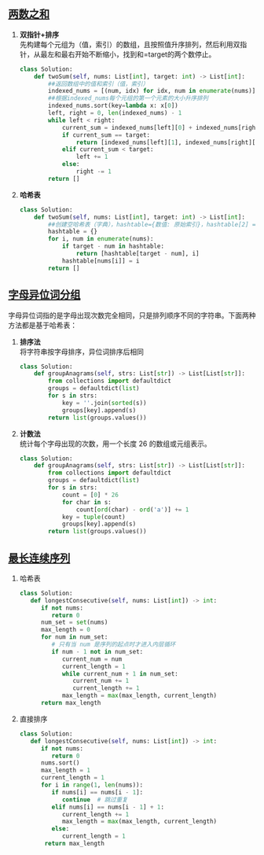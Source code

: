 ## [两数之和](https://leetcode.cn/problems/two-sum/description/?envType=study-plan-v2&envId=top-100-liked)
1. **双指针+排序**  
   先构建每个元组为（值，索引）的数组，且按照值升序排列，然后利用双指针，从最左和最右开始不断缩小，找到和=target的两个数停止。
   ```python
   class Solution:
       def twoSum(self, nums: List[int], target: int) -> List[int]:
           ##返回数组中的值和索引（值，索引）
           indexed_nums = [(num, idx) for idx, num in enumerate(nums)]
           ##根据indexed_nums每个元组的第一个元素的大小升序排列
           indexed_nums.sort(key=lambda x: x[0])
           left, right = 0, len(indexed_nums) - 1
           while left < right:
               current_sum = indexed_nums[left][0] + indexed_nums[right][0]
               if current_sum == target:
                   return [indexed_nums[left][1], indexed_nums[right][1]]
               elif current_sum < target:
                   left += 1
               else:
                   right -= 1
           return []
   ```
2. **哈希表**
   ```python
   class Solution:
       def twoSum(self, nums: List[int], target: int) -> List[int]:
           ##创建空哈希表（字典），hashtable={数值: 原始索引}，hashtable[2] = 0 含义：数值2出现在索引0位置
           hashtable = {}
           for i, num in enumerate(nums):
               if target - num in hashtable:
                   return [hashtable[target - num], i]
               hashtable[nums[i]] = i
           return []
   ```

## [字母异位词分组](https://leetcode.cn/problems/group-anagrams/description/?envType=study-plan-v2&envId=top-100-liked)
字母异位词指的是字母出现次数完全相同，只是排列顺序不同的字符串。下面两种方法都是基于哈希表：
1. **排序法**  
   将字符串按字母排序，异位词排序后相同
   ```python
   class Solution:
       def groupAnagrams(self, strs: List[str]) -> List[List[str]]:
           from collections import defaultdict
           groups = defaultdict(list)
           for s in strs:
               key = ''.join(sorted(s))
               groups[key].append(s)
           return list(groups.values())
   ```
2. **计数法**  
    统计每个字母出现的次数，用一个长度 26 的数组或元组表示。
    ```python
    class Solution:
        def groupAnagrams(self, strs: List[str]) -> List[List[str]]:
            from collections import defaultdict
            groups = defaultdict(list)
            for s in strs:
                count = [0] * 26
                for char in s:
                    count[ord(char) - ord('a')] += 1
                key = tuple(count)
                groups[key].append(s)
            return list(groups.values())
    ```

## [最长连续序列](https://leetcode.cn/problems/longest-consecutive-sequence/description/?envType=study-plan-v2&envId=top-100-liked)
1. 哈希表
   ```python
   class Solution:
      def longestConsecutive(self, nums: List[int]) -> int:
         if not nums:
            return 0
         num_set = set(nums)
         max_length = 0
         for num in num_set:
            # 只有当 num 是序列的起点时才进入内层循环
            if num - 1 not in num_set:
               current_num = num
               current_length = 1
               while current_num + 1 in num_set:
                  current_num += 1
                  current_length += 1
               max_length = max(max_length, current_length)
         return max_length
   ```
2. 直接排序
   ```python
   class Solution:
      def longestConsecutive(self, nums: List[int]) -> int:
         if not nums:
            return 0
         nums.sort()
         max_length = 1
         current_length = 1
         for i in range(1, len(nums)):
            if nums[i] == nums[i - 1]:
               continue  # 跳过重复
            elif nums[i] == nums[i - 1] + 1:
               current_length += 1
               max_length = max(max_length, current_length)
            else:
               current_length = 1
          return max_length
   ``` 








